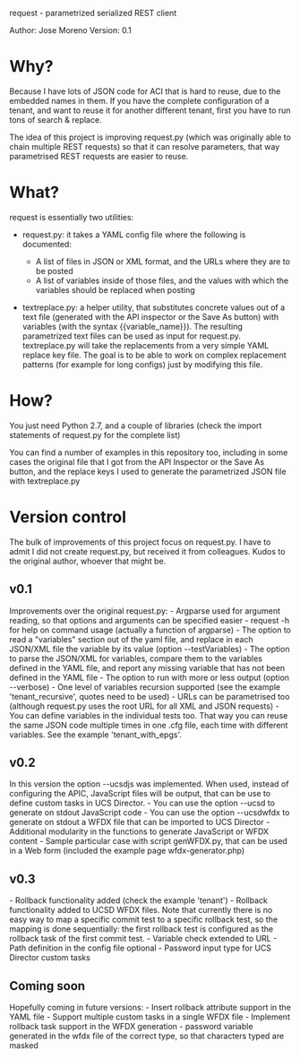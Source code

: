 request - parametrized serialized REST client

Author: Jose Moreno
Version: 0.1

<h1>Why?</h1>

Because I have lots of JSON code for ACI that is hard to reuse, due to the embedded names in them. 
If you have the complete configuration of a tenant, and want to reuse it for another different tenant, 
first you have to run tons of search & replace.

The idea of this project is improving request.py (which was originally able to chain
multiple REST requests) so that it can resolve parameters, that way parametrised REST
requests are easier to reuse.

<h1>What?</h1>

request is essentially two utilities:
- request.py: it takes a YAML config file where the following is documented:
  * A list of files in JSON or XML format, and the URLs where they are to be posted
  * A list of variables inside of those files, and the values with which the variables should be replaced when posting

- textreplace.py: a helper utility, that substitutes concrete values out of a text file (generated with the API inspector 
or the Save As button) with variables (with the syntax {{variable_name}}). The resulting parametrized text files can be used as input for request.py. textreplace.py will take the replacements from a very simple YAML replace key file. The goal is to be able to work on complex replacement patterns (for example for long configs) just by modifying this file.

<h1>How?</h1>
You just need Python 2.7, and a couple of libraries (check the import statements of request.py for the complete list)

You can find a number of examples in this repository too, including in some cases the original file that I got from 
the API Inspector or the Save As button, and the replace keys I used to generate the parametrized JSON file with textreplace.py

<h1>Version control</h1>

The bulk of improvements of this project focus on request.py. I have to admit I did not create request.py, 
but received it from colleagues. Kudos to the original author, whoever that might be.

<h2>v0.1</h2>
Improvements over the original request.py:
- Argparse used for argument reading, so that options and arguments can be specified easier
- request -h for help on command usage (actually a function of argparse)
- The option to read a "variables" section out of the yaml file, and replace in each JSON/XML file the variable by its value (option --testVariables)
- The option to parse the JSON/XML for variables, compare them to the variables defined in the YAML file, and report any missing variable that has not been defined in the YAML file
- The option to run with more or less output (option --verbose)
- One level of variables recursion supported (see the example 'tenant_recursive', quotes need to be used)
- URLs can be parametrised too (although request.py uses the root URL for all XML and JSON requests)
- You can define variables in the individual tests too. That way you can reuse the same JSON code multiple times in one
   .cfg file, each time with different variables. See the example 'tenant_with_epgs'.
   
<h2>v0.2</h2>
In this version the option --ucsdjs was implemented. When used, instead of configuring the APIC, JavaScript files will be 
output, that can be use to define custom tasks in UCS Director.
- You can use the option --ucsd to generate on stdout JavaScript code
- You can use the option --ucsdwfdx to generate on stdout a WFDX file that can be imported to UCS Director
- Additional modularity in the functions to generate JavaScript or WFDX content
- Sample particular case with script genWFDX.py, that can be used in a Web form (included the example page wfdx-generator.php)

<h2>v0.3</h2>
- Rollback functionality added (check the example 'tenant')
- Rollback functionality added to UCSD WFDX files. Note that currently there is no easy
  way to map a specific commit test to a specific rollback test, so the mapping is done
  sequentially: the first rollback test is configured as the rollback task of the first
  commit test.
- Variable check extended to URL
- Path definition in the config file optional
- Password input type for UCS Director custom tasks

<h2>Coming soon</h2>
Hopefully coming in future versions:
- Insert rollback attribute support in the YAML file
- Support multiple custom tasks in a single WFDX file
- Implement rollback task support in the WFDX generation
- password variable generated in the wfdx file of the correct type, so that characters typed are masked

